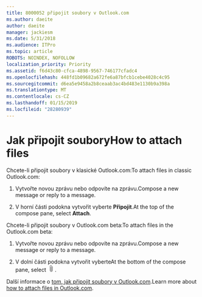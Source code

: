 ```yaml
---
title: 8000052 připojit soubory v Outlook.com
ms.author: daeite
author: daeite
manager: jackiesm
ms.date: 5/31/2018
ms.audience: ITPro
ms.topic: article
ROBOTS: NOINDEX, NOFOLLOW
localization_priority: Priority
ms.assetid: f6d43c80-cfca-4898-9567-746177cfadc4
ms.openlocfilehash: 448fd1b09682a672fe6a87bfcb1cebe4028c4c95
ms.sourcegitcommit: d6ea5e9458a2b8ceaab3ac4bd483e1130b9a398a
ms.translationtype: MT
ms.contentlocale: cs-CZ
ms.lasthandoff: 01/15/2019
ms.locfileid: "28280939"
---
```

# <a name="how-to-attach-files"></a><span data-ttu-id="37dbe-102">Jak připojit soubory</span><span class="sxs-lookup"><span data-stu-id="37dbe-102">How to attach files</span></span>

<span data-ttu-id="37dbe-103">Chcete-li připojit soubory v klasické Outlook.com:</span><span class="sxs-lookup"><span data-stu-id="37dbe-103">To attach files in classic Outlook.com:</span></span>
  
1. <span data-ttu-id="37dbe-104">Vytvořte novou zprávu nebo odpovíte na zprávu.</span><span class="sxs-lookup"><span data-stu-id="37dbe-104">Compose a new message or reply to a message.</span></span>
    
2. <span data-ttu-id="37dbe-105">V horní části podokna vytvořit vyberte **Připojit**.</span><span class="sxs-lookup"><span data-stu-id="37dbe-105">At the top of the compose pane, select **Attach**.</span></span> 
    
<span data-ttu-id="37dbe-106">Chcete-li připojit soubory v Outlook.com beta:</span><span class="sxs-lookup"><span data-stu-id="37dbe-106">To attach files in the Outlook.com beta:</span></span>
  
1. <span data-ttu-id="37dbe-107">Vytvořte novou zprávu nebo odpovíte na zprávu.</span><span class="sxs-lookup"><span data-stu-id="37dbe-107">Compose a new message or reply to a message.</span></span>
    
2. <span data-ttu-id="37dbe-108">V dolní části podokna vytvořit vyberte</span><span class="sxs-lookup"><span data-stu-id="37dbe-108">At the bottom of the compose pane, select</span></span> ![Připojit](media/da223d01-5fe6-448c-a3a3-e2b5262da4b9.png)<span data-ttu-id="37dbe-110">.</span><span class="sxs-lookup"><span data-stu-id="37dbe-110"></span></span>
    
<span data-ttu-id="37dbe-111">Další informace o [tom, jak připojit soubory v Outlook.com](https://go.microsoft.com/fwlink/p/?linkid=2001702&amp;clcid=0x409).</span><span class="sxs-lookup"><span data-stu-id="37dbe-111">Learn more about [how to attach files in Outlook.com](https://go.microsoft.com/fwlink/p/?linkid=2001702&amp;clcid=0x409).</span></span>
  

